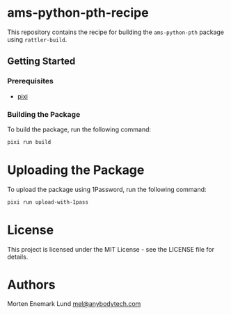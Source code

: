 # ams-python-pth-recipe

This repository contains the recipe for building the `ams-python-pth` package using `rattler-build`.

## Getting Started

### Prerequisites

- [pixi](https://prefix.dev)

### Building the Package

To build the package, run the following command:

```sh
pixi run build 
```

# Uploading the Package

To upload the package using 1Password, run the following command:

```sh
pixi run upload-with-1pass 
```

# License
This project is licensed under the MIT License - see the LICENSE file for details.

# Authors
Morten Enemark Lund mel@anybodytech.com
